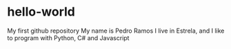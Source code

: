 # hello-world
My first github repository
My name is Pedro Ramos I live in Estrela, and I like to program with
Python, C# and Javascript
